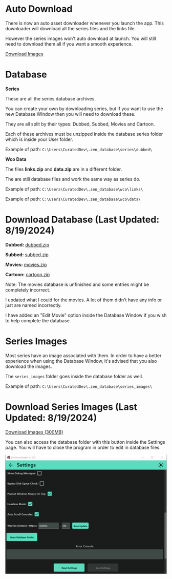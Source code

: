 # Auto Download

There is now an auto asset downloader whenever you launch the app.
This downloader will download all the series files and the links file.

However the series images won't auto download at launch. You will still need to download them all if you want a smooth experience.

[Download Images](https://github.com/NobilityDeviant/ZenDownloader/tree/master/database#series-images)

# Database

**Series**

These are all the series database archives.

You can create your own by downloading series, but if you want to use the new Database WIndow then you will need to download these.

They are all split by their types: Dubbed, Subbed, Movies and Cartoon.

Each of these archives must be unzipped inside the database series folder which is inside your User folder.

Example of path: `C:\Users\CuratedDev\.zen_database\series\dubbed\`

**Wco Data**

The files **links.zip** and **data.zip** are in a different folder.

The are still database files and work the same way as series do.

Example of path: `C:\Users\CuratedDev\.zen_database\wco\links\`

Example of path: `C:\Users\CuratedDev\.zen_database\wco\data\`

# Download Database (Last Updated: 8/19/2024)

**Dubbed:** [dubbed.zip](https://github.com/NobilityDeviant/ZenDownloader/raw/master/database/dubbed.zip)

**Subbed:** [subbed.zip](https://github.com/NobilityDeviant/ZenDownloader/raw/master/database/subbed.zip)

**Movies:** [movies.zip](https://github.com/NobilityDeviant/ZenDownloader/raw/master/database/movies.zip)

**Cartoon:** [cartoon.zip](https://github.com/NobilityDeviant/ZenDownloader/raw/master/database/cartoon.zip)

Note: The movies database is unfinished and some entries might be completely incorrect.

I updated what I could for the movies. A lot of them didn't have any info or just are named incorrectly.

I have added an "Edit Movie" option inside the Database Window if you wish to help complete the database.

# Series Images

Most series have an image associated with them. In order to have a better experience when using the Database Window, it's advised that you also download the images.

The `series_images` folder goes inside the database folder as well.

Example of path: `C:\Users\CuratedDev\.zen_database\series_images\`

# Download Series Images (Last Updated: 8/19/2024)

[Download Images (300MB)](https://www.dropbox.com/scl/fi/26vrk7l9iytspo5f0ko3n/series_images.zip?rlkey=ueyb3r6sak9uqk9dtwyg3s9tn&st=onciud73&dl=1)



You can also access the database folder with this button inside the Settings page.
You will have to close the program in order to edit in database files.

![Database Folder Button](images/database_folder.png)
